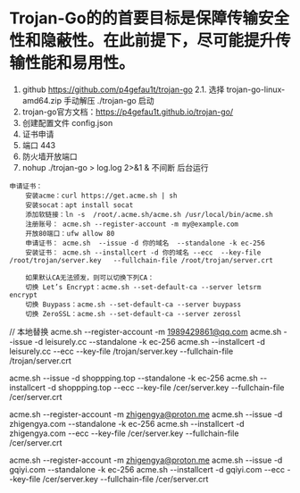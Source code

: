 # Trojan-Go的的首要目标是保障传输安全性和隐蔽性。在此前提下，尽可能提升传输性能和易用性。
1. github https://github.com/p4gefau1t/trojan-go
2.1. 选择 trojan-go-linux-amd64.zip 手动解压 ./trojan-go 启动
2. trojan-go官方文档：https://p4gefau1t.github.io/trojan-go/
3. 创建配置文件 config.json
4. 证书申请
5. 端口 443
6. 防火墙开放端口
7. nohup ./trojan-go > log.log 2>&1 & 不间断 后台运行
```
申请证书：
    安装acme：curl https://get.acme.sh | sh
    安装socat：apt install socat
    添加软链接：ln -s  /root/.acme.sh/acme.sh /usr/local/bin/acme.sh
    注册账号： acme.sh --register-account -m my@example.com
    开放80端口：ufw allow 80
    申请证书： acme.sh  --issue -d 你的域名  --standalone -k ec-256
    安装证书： acme.sh --installcert -d 你的域名 --ecc  --key-file   /root/trojan/server.key   --fullchain-file /root/trojan/server.crt 
 
    如果默认CA无法颁发，则可以切换下列CA：
    切换 Let’s Encrypt：acme.sh --set-default-ca --server letsrm encrypt
    切换 Buypass：acme.sh --set-default-ca --server buypass
    切换 ZeroSSL：acme.sh --set-default-ca --server zerossl
```

// 本地替换
acme.sh --register-account -m 1989429861@qq.com
acme.sh  --issue -d leisurely.cc  --standalone -k ec-256
acme.sh --installcert -d leisurely.cc --ecc  --key-file   /trojan/server.key   --fullchain-file /trojan/server.crt 

acme.sh  --issue -d shoppping.top  --standalone -k ec-256
acme.sh --installcert -d shoppping.top --ecc  --key-file   /cer/server.key   --fullchain-file /cer/server.crt 

acme.sh --register-account -m zhigengya@proton.me
acme.sh --issue -d zhigengya.com  --standalone -k ec-256
acme.sh --installcert -d zhigengya.com --ecc  --key-file   /cer/server.key   --fullchain-file /cer/server.crt 

acme.sh --register-account -m zhigengya@proton.me
acme.sh --issue -d gqiyi.com  --standalone -k ec-256
acme.sh --installcert -d gqiyi.com --ecc  --key-file  /cer/server.key   --fullchain-file /cer/server.crt